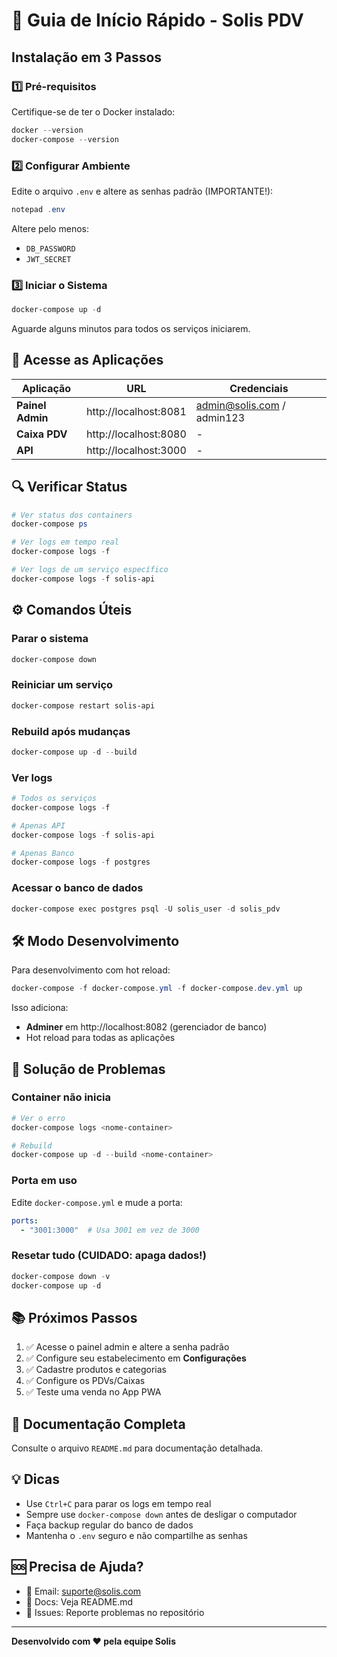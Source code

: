 # 🚀 Guia de Início Rápido - Solis PDV

## Instalação em 3 Passos

### 1️⃣ Pré-requisitos
Certifique-se de ter o Docker instalado:
```powershell
docker --version
docker-compose --version
```

### 2️⃣ Configurar Ambiente
Edite o arquivo `.env` e altere as senhas padrão (IMPORTANTE!):
```powershell
notepad .env
```

Altere pelo menos:
- `DB_PASSWORD`
- `JWT_SECRET`

### 3️⃣ Iniciar o Sistema
```powershell
docker-compose up -d
```

Aguarde alguns minutos para todos os serviços iniciarem.

## 📱 Acesse as Aplicações

| Aplicação | URL | Credenciais |
|-----------|-----|-------------|
| **Painel Admin** | http://localhost:8081 | admin@solis.com / admin123 |
| **Caixa PDV** | http://localhost:8080 | - |
| **API** | http://localhost:3000 | - |

## 🔍 Verificar Status

```powershell
# Ver status dos containers
docker-compose ps

# Ver logs em tempo real
docker-compose logs -f

# Ver logs de um serviço específico
docker-compose logs -f solis-api
```

## ⚙️ Comandos Úteis

### Parar o sistema
```powershell
docker-compose down
```

### Reiniciar um serviço
```powershell
docker-compose restart solis-api
```

### Rebuild após mudanças
```powershell
docker-compose up -d --build
```

### Ver logs
```powershell
# Todos os serviços
docker-compose logs -f

# Apenas API
docker-compose logs -f solis-api

# Apenas Banco
docker-compose logs -f postgres
```

### Acessar o banco de dados
```powershell
docker-compose exec postgres psql -U solis_user -d solis_pdv
```

## 🛠️ Modo Desenvolvimento

Para desenvolvimento com hot reload:

```powershell
docker-compose -f docker-compose.yml -f docker-compose.dev.yml up
```

Isso adiciona:
- **Adminer** em http://localhost:8082 (gerenciador de banco)
- Hot reload para todas as aplicações

## 🐛 Solução de Problemas

### Container não inicia
```powershell
# Ver o erro
docker-compose logs <nome-container>

# Rebuild
docker-compose up -d --build <nome-container>
```

### Porta em uso
Edite `docker-compose.yml` e mude a porta:
```yaml
ports:
  - "3001:3000"  # Usa 3001 em vez de 3000
```

### Resetar tudo (CUIDADO: apaga dados!)
```powershell
docker-compose down -v
docker-compose up -d
```

## 📚 Próximos Passos

1. ✅ Acesse o painel admin e altere a senha padrão
2. ✅ Configure seu estabelecimento em **Configurações**
3. ✅ Cadastre produtos e categorias
4. ✅ Configure os PDVs/Caixas
5. ✅ Teste uma venda no App PWA

## 📖 Documentação Completa

Consulte o arquivo `README.md` para documentação detalhada.

## 💡 Dicas

- Use `Ctrl+C` para parar os logs em tempo real
- Sempre use `docker-compose down` antes de desligar o computador
- Faça backup regular do banco de dados
- Mantenha o `.env` seguro e não compartilhe as senhas

## 🆘 Precisa de Ajuda?

- 📧 Email: suporte@solis.com
- 📖 Docs: Veja README.md
- 🐛 Issues: Reporte problemas no repositório

---

**Desenvolvido com ❤️ pela equipe Solis**
